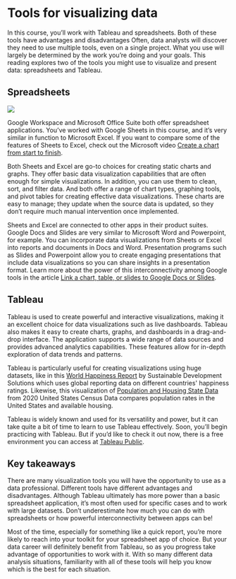 # Tools for visualizing data

In this course, you’ll work with Tableau and spreadsheets. Both of these tools have advantages and disadvantages Often, data analysts will discover they need to use multiple tools, even on a single project. What you use will largely be determined by the work you’re doing and your goals. This reading explores two of the tools you might use to visualize and present data: spreadsheets and Tableau.

## Spreadsheets

![](https://d3c33hcgiwev3.cloudfront.net/imageAssetProxy.v1/XXWDCtONRfmxy-j5DiNe2w_648dbf46652945e5b96b3a08e6261cf1_D1G009.png?expiry=1718841600000&hmac=pTTmyUockvC3RA8Du6SttEsua6j0qgqnuYJmw4qGWa8)

Google Workspace and Microsoft Office Suite both offer spreadsheet applications. You’ve worked with Google Sheets in this course, and it’s very similar in function to Microsoft Excel. If you want to compare some of the features of Sheets to Excel, check out the Microsoft video [Create a chart from start to finish](https://support.microsoft.com/en-us/office/create-a-chart-from-start-to-finish-0baf399e-dd61-4e18-8a73-b3fd5d5680c2).

Both Sheets and Excel are go-to choices for creating static charts and graphs. They offer basic data visualization capabilities that are often enough for simple visualizations. In addition, you can use them to  clean, sort, and filter data. And both offer a range of chart types, graphing tools, and pivot tables for creating effective data visualizations. These charts are easy to manage; they update when the source data is updated, so they don’t require much manual intervention once implemented.

Sheets and Excel are connected to other apps in their product suites. Google Docs and Slides are very similar to Microsoft Word and Powerpoint, for example. You can incorporate data visualizations from Sheets or Excel into reports and documents in Docs and Word. Presentation programs such as Slides and Powerpoint allow you to create engaging presentations that include data visualizations so you can share insights in a presentation format. Learn more about the power of this interconnectivity among Google tools in the article [Link a chart, table, or slides to Google Docs or Slides](https://support.google.com/docs/answer/7009814?hl=en&co=GENIE.Platform%3DDesktop).

## Tableau

Tableau is used to create powerful and interactive visualizations, making it an excellent choice for data visualizations such as live dashboards. Tableau also makes it easy to create charts, graphs, and dashboards in a drag-and-drop interface. The application  supports a wide range of data sources and provides advanced analytics capabilities. These features allow for in-depth exploration of data trends and patterns.

Tableau is particularly useful for creating visualizations using huge datasets, like in this [World Happiness Report](https://www.kaggle.com/datasets/unsdsn/world-happiness) by Sustainable Development Solutions which uses global reporting data on different countries' happiness ratings. Likewise, this visualization of [Population and Housing State Data](https://www.census.gov/library/visualizations/interactive/2020-population-and-housing-state-data.html) from 2020 United States Census Data compares population rates in the United States and available housing.

Tableau is widely known and used for its versatility and power, but it can take quite a bit of time to learn to use Tableau effectively. Soon, you’ll begin practicing with Tableau. But if you’d like to check it out now, there is a free environment you can access at [Tableau Public](https://www.tableau.com/products/public).

## Key takeaways

There are many visualization tools you will have the opportunity to use as a data professional. Different tools have different advantages and disadvantages. Although Tableau ultimately has more power than a basic spreadsheet application, it’s most often used for specific cases and to work with large datasets. Don’t underestimate how much you can do with spreadsheets or how powerful interconnectivity between apps can be!

Most of the time, especially for something like a quick report, you’re more likely to reach into your toolkit for your spreadsheet app of choice. But your data career will definitely benefit from Tableau, so as you progress take advantage of opportunities to work with it. With so many different data analysis situations, familiarity with all of these tools will help you know which is the best for each situation.
